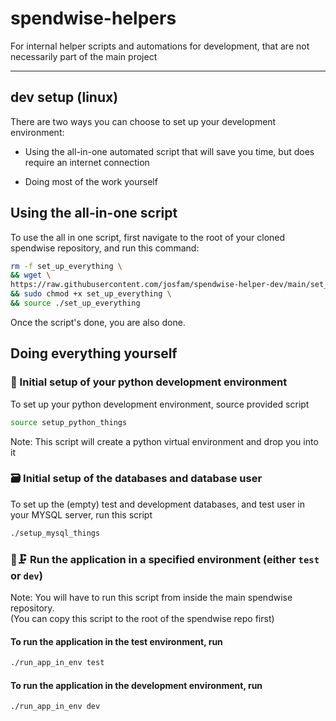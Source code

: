 # spendwise-helpers

For internal helper scripts and automations for development,
that are not necessarily part of the main project

---

## dev setup (linux)

There are two ways you can choose to set up your development environment:

- Using the all-in-one automated script that will save you time, but does require an internet
  connection

- Doing most of the work yourself

## Using the all-in-one script

To use the all in one script, first navigate to the root of your cloned spendwise
repository, and run this command:

```sh
rm -f set_up_everything \
&& wget \
https://raw.githubusercontent.com/josfam/spendwise-helper-dev/main/set_up_everything \
&& sudo chmod +x set_up_everything \
&& source ./set_up_everything
```

Once the script's done, you are also done.

## Doing everything yourself

### 🐍 Initial setup of your python development environment

To set up your python development environment, source provided script
```sh
source setup_python_things
```
Note: This script will create a python virtual environment and drop you into it

### 🗃️ Initial setup of the databases and database user

To set up the (empty) test and development databases, and test user in your MYSQL server,
run this script
```sh
./setup_mysql_things
```

### 🧪🗜️ Run the application in a specified environment (either `test` or `dev`)

Note: You will have to run this script from inside the main spendwise repository.
\
(You can copy this script to the root of the spendwise repo first)

#### To run the application in the test environment, run

```sh
./run_app_in_env test
```

#### To run the application in the development environment, run

```sh
./run_app_in_env dev
```
